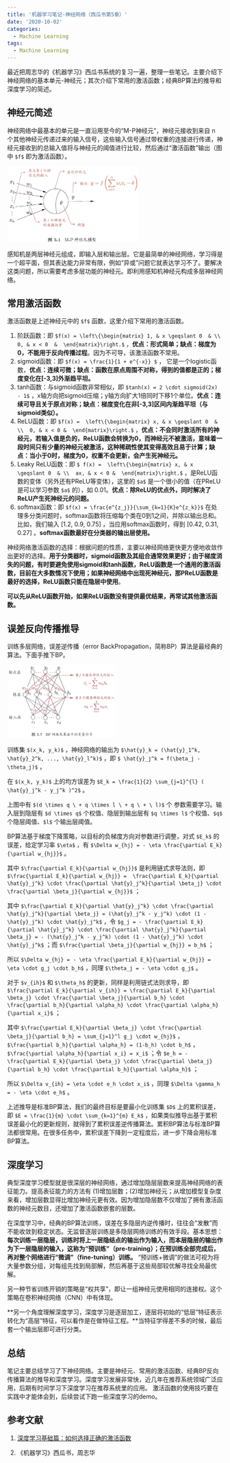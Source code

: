 ```yaml
---
title: '机器学习笔记-神经网络（西瓜书第5章）'
date: '2020-10-02'
categories:
  - Machine Learning
tags:
  - Machine Learning
---
```




最近把周志华的《机器学习》西瓜书系统的复习一遍，整理一些笔记。主要介绍下神经网络的基本单元-神经元；其次介绍下常用的激活函数；经典BP算法的推导和深度学习的简述。



## 神经元简述

神经网络中最基本的单元是一直沿用至今的“M-P神经元”，神经元接收到来自 n 个其他神经元传递过来的输入信号，这些输入信号通过带权重的连接进行传递，神经元接收到的总输入值将与神经元的阈值进行比较，然后通过“激活函数”输出（图中 `$f$` 即为激活函数）。



<img src="/images/20201002_mp.png" alt="avatar" style="zoom:30%;" />



感知机是两层神经元组成，即输入层和输出层。它是最简单的神经网络，学习得是一个超平面，但其表达能力非常有限，例如“异或”问题它就表达学习不了。要解决这类问题，所以需要考虑多层功能的神经元。即利用感知机神经元构成多层神经网络。



## 常用激活函数

激活函数是上述神经元中的 `$f$` 函数，这里介绍下常用的激活函数。

1. 阶跃函数：即 `$f(x) = \left\{\begin{matrix}
   1, & x \geqslant 0  & \\ 
   0, & x < 0  & 
   \end{matrix}\right.$` ，**优点：形式简单；缺点：梯度为0，不能用于反向传播过程**。因为不可导，该激活函数不常用。
2. sigmoid函数：即 `$f(x) = \frac{1}{1 + e^{-x}} $` ， 它是一个logistic函数，**优点：连续可微；缺点：函数在原点周围不对称，得到的值都是正的；梯度变化在[-3,3]外渐趋平坦。** 
3. tanh函数：与sigmoid函数非常相似，即 `$tanh(x) = 2 \cdot sigmoid(2x) - 1$` ，x轴方向把sigmoid压缩；y轴方向扩大1倍同时下移1个单位。**优点：连续可导且关于原点对称；缺点：梯度变化在非[-3,3]区间内渐趋平坦（与sigmoid类似）。** 
4. ReLU函数：即 `$f(x) =  \left\{\begin{matrix}
   x, & x \geqslant 0  & \\ 
   0, & x < 0 & 
   \end{matrix}\right.$` ，**优点：不会同时激活所有的神经元，若输入值是负的，ReLU函数会转换为0，而神经元不被激活，意味着一段时间只有少量的神经元被激活，这种稀疏性使其变得高效且易于计算；缺点：当小于0时，梯度为0，权重不会更新，会产生死神经元。**  
5. Leaky ReLU函数：即 `$ f(x) =  \left\{\begin{matrix}
   x, & x \geqslant 0  & \\ 
   ax, & x < 0 & 
   \end{matrix}\right.$` ，是ReLU函数的变体（另外还有PReLU等变体），这里的 `$a$` 是一个很小的值（在PReLU是可以学习参数 `$a$` 的），如 0.01。**优点：除ReLU的优点外，同时解决了ReLU产生死神经元的问题。**
6. softmax函数：即 `$f(x) = \frac{e^{z_j}}{\sum_{k=1}{K}e^{z_k}}$`    在处理多分类问题时，softmax函数将压缩每个类在0到1之间，并除以输出总和。比如，我们输入 [1.2, 0.9, 0.75] ，当应用softmax函数时，得到 [0.42, 0.31, 0.27] 。**softmax函数最好在分类器的输出层使用。**

神经网络激活函数的选择：根据问题的性质，主要以神经网络更快更方便地收敛作出更好的选择。**用于分类器时，sigmoid函数及其组合通常效果更好；由于梯度消失的问题，有时要避免使用sigmoid和tanh函数，ReLU函数是一个通用的激活函数，目前在大多数情况下使用；如果神经网络中出现死神经元，那PReLU函数是最好的选择，ReLU函数只能在隐层中使用**。

**可以先从ReLU函数开始，如果ReLU函数没有提供最优结果，再常试其他激活函数。**





## 误差反向传播推导

训练多层网络，误差逆传播（error BackPropagation，简称BP）算法是最经典的算法。下面手推下BP。

<img src="/images/20201002_bp.png" alt="avatar" style="zoom:25%;" />



训练集 `$(x_k, y_k)$` ，神经网络的输出为 `$\hat{y}_k = (\hat{y}_1^k, \hat{y}_2^k, ..., \hat{y}_l^k)$` ，即 `$ \hat{y}_j^k = f(\beta_j - \theta_j)$` ，

在  `$(x_k, y_k)$` 上的均方误差为 `$E_k = \frac{1}{2} \sum_{j=1}^{l} ( \hat{y}_j^k - y_j^k )^2$` 。

上图中有 `$(d \times q \ + q \times l \ + q \ + \ l)$` 个 参数需要学习。输入层到隐层有 `$d \times q$` 个权值、隐层到输出层有 `$q \times l$` 个权值、`$q$` 个隐层阈值、`$l$` 个输出层阈值。



BP算法基于梯度下降策略，以目标的负梯度方向对参数进行调整，对式 `$E_k$` 的误差，给定学习率 `$\eta$` ，有 `$\Delta w_{hj} = - \eta \frac{\partial E_k}{\partial w_{hj}}$` 。

其中 `$\frac{\partial E_k}{\partial w_{hj}}$` 是利用链式求导法则，即 `$\frac{\partial E_k}{\partial w_{hj}} =  \frac{\partial E_k}{\partial \hat{y}_j^k} \cdot \frac{\partial \hat{y}_j^k}{\partial \beta_j} \cdot \frac{\partial \beta_j}{\partial w_{hj}}$` ；

其中 `$\frac{\partial E_k}{\partial \hat{y}_j^k} \cdot \frac{\partial \hat{y}_j^k}{\partial \beta_j} = (\hat{y}_j^k - y_j^k) \cdot (1 - \hat{y}_j^k) \cdot \hat{y}_j^k$` ，令 `$g_j = - \frac{\partial E_k}{\partial \hat{y}_j^k} \cdot \frac{\partial \hat{y}_j^k}{\partial \beta_j} = - (\hat{y}_j^k - y_j^k) \cdot (1 - \hat{y}_j^k) \cdot \hat{y}_j^k$` ；而 `$\frac{\partial \beta_j}{\partial w_{hj}} = b_h$` ；

所以 `$\Delta w_{hj} = - \eta \frac{\partial E_k}{\partial w_{hj}} = \eta \cdot g_j \cdot b_h$` ，同理 `$\theta_j = - \eta \cdot g_j$` 。



对于 `$v_{ih}$` 和 `$\theta_h$` 的更新，同样是利用链式法则求导，即 `$\frac{\partial E_k}{\partial v_{ih}} = \frac{\partial E_k}{\partial \beta_j} \cdot \frac{\partial \beta_j}{\partial b_h} \cdot \frac{\partial b_h}{\partial \alpha_h} \cdot \frac{\partial \alpha_h}{\partial x_i}$` ；

其中 `$\frac{\partial E_k}{\partial \beta_j} \cdot \frac{\partial \beta_j}{\partial b_h} = \sum_{j=1}^l g_j \cdot w_{hj}$` ，`$\frac{\partial b_h}{\partial \alpha_h} = (1-b_h) \cdot b_h$` ，`$\frac{\partial \alpha_h}{\partial x_i} = x_i$` ；令 `$e_h = - \frac{\partial E_k}{\partial \beta_j} \cdot \frac{\partial \beta_j}{\partial b_h} \cdot \frac{\partial b_h}{\partial \alpha_h}$` ；

所以 `$\Delta v_{ih} = \eta \cdot e_h \cdot x_i$` ，同理 `$\Delta \gamma_h = - \eta \cdot e_h$` 。



上述推导是标准BP算法，我们的最终目标是要最小化训练集 `$D$` 上的累积误差，即 `$E = \frac{1}{m} \cdot \sum_{k=1}^{m} E_k$` ，如果类似推导出基于累积误差最小化的更新规则，就得到了累积误差逆传播算法。累积BP算法与标准BP算法都很常用。在很多任务中，累积误差下降到一定程度后，进一步下降会用标准BP算法。



## 深度学习

典型深度学习模型就是很深层的神经网络，通过增加隐层层数来提高神经网络的表征能力。提高表征能力的方法有 (1)增加层数；(2)增加神经元；从增加模型复杂度来看，增加层数显得比增加神经元更有效。因为增加隐层数不仅增加了拥有激活函数的神经元数目，还增加了激活函数嵌套的层数。

在深度学习中，经典的BP算法训练，误差在多隐层内逆传播时，往往会“发散”而不能收敛到稳定状态。无监督逐层训练是多隐层网络训练的有效手段。基本思想：**每次训练一层隐层，训练时将上一层隐结点的输出作为输入，而本层隐层的输出作为下一层隐层的输入，这称为“预训练”（pre-training）；在预训练全部完成后，再对整个网络进行“微调”（fine-tuning）训练。** “预训练+微调”的做法可视为将大量参数分组，对每组先找到局部解，然后再基于这些局部较优解寻找全局最优解。

另一种节省训练开销的策略是“权共享”，即让一组神经元使用相同的连接权。这个策略在卷积神经网络（CNN）中有体现。

**另一个角度理解深度学习，深度学习是逐层加工，逐层将初始的“低层”特征表示转化为“高层”特征，可以看作是在做特征工程。**当特征学得差不多的时候，最后套一个输出层即可进行分类。





## 总结

笔记主要总结学习了下神经网络。主要是神经元、常用的激活函数、经典BP反向传播算法的推导和深度学习。深度学习发展非常快，近几年在推荐系统领域广泛应用，后期有时间学习下深度学习在推荐系统里的应用。
激活函数的使用技巧要在实践中才能体会到，后续尝试下跑一些深度学习的demo。





## 参考文献

1. [深度学习基础篇：如何选择正确的激活函数](https://zhuanlan.zhihu.com/p/30510596)

2. 《机器学习》西瓜书，周志华
